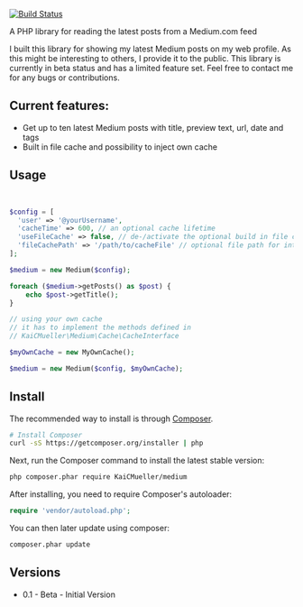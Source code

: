 [![Build Status](https://travis-ci.org/KaiCMueller/medium.svg?branch=master)](https://travis-ci.org/KaiCMueller/medium)

A PHP library for reading the latest posts from a Medium.com feed

I built this library for showing my latest Medium posts on my web profile. As this might be interesting to others, I provide it to the public. This library is currently in beta status and has a limited feature set. Feel free to contact me for any bugs or contributions.

## Current features: 

* Get up to ten latest Medium posts with title, preview text, url, date and tags
* Built in file cache and possibility to inject own cache

## Usage

```php


$config = [
  'user' => '@yourUsername',
  'cacheTime' => 600, // an optional cache lifetime
  'useFileCache' => false, // de-/activate the optional build in file cache
  'fileCachePath' => '/path/to/cacheFile' // optional file path for internal file cache
];

$medium = new Medium($config); 

foreach ($medium->getPosts() as $post) {
    echo $post->getTitle();
}

// using your own cache
// it has to implement the methods defined in
// KaiCMueller\Medium\Cache\CacheInterface

$myOwnCache = new MyOwnCache();

$medium = new Medium($config, $myOwnCache); 


```

## Install

The recommended way to install is through
[Composer](http://getcomposer.org).

```bash
# Install Composer
curl -sS https://getcomposer.org/installer | php
```

Next, run the Composer command to install the latest stable version:

```bash
php composer.phar require KaiCMueller/medium
```

After installing, you need to require Composer's autoloader:

```php
require 'vendor/autoload.php';
```

You can then later update using composer:

 ```bash
composer.phar update
 ```
 
 
## Versions

* 0.1 - Beta - Initial Version
